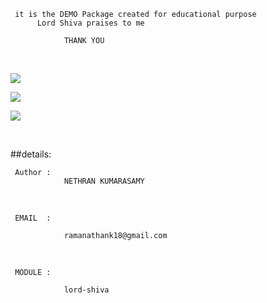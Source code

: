 <p align=center>

     it is the DEMO Package created for educational purpose 
          Lord Shiva praises to me

                THANK YOU
<br>

<a target="_blank" href="https://www.python.org/downloads/" title="Python version"><img src="https://img.shields.io/badge/python-%3E=_3.6-green.svg"></a>

<a target="_blank"
href="https://github.com/nethra-coding/Lord_Shiva.git"
title="GITHUB"><img src="https://img.shields.io/badge/github-github-orange"></a>

<a target="_blank" href="https://twitter.com/intent/tweet?&url=https://github.com/nethra-coding/lord-shiva.git&hashtags= module ,%20python" title="share on twitter"><img src="https://img.shields.io/twitter/url/http/shields.io.svg?style=social"></a>

<br>

##details:

     Author :
                NETHRAN KUMARASAMY
<br>

     EMAIL  :

                ramanathank18@gmail.com
<br>

     MODULE :

                lord-shiva


